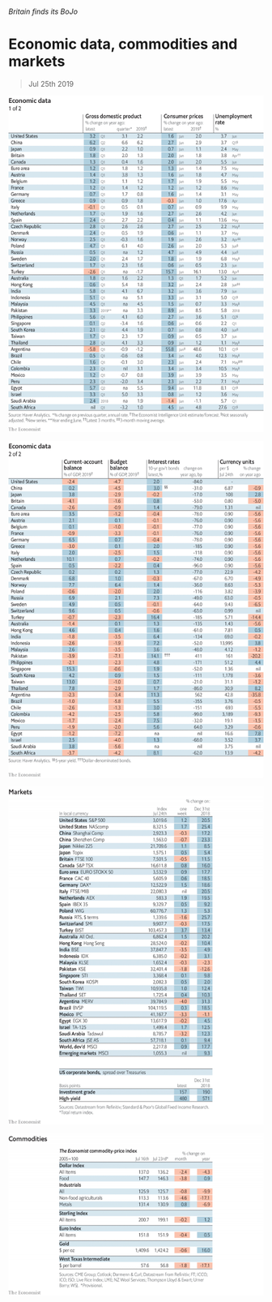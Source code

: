 ###### Britain finds its BoJo

# Economic data, commodities and markets 

> Jul 25th 2019 

![image](images/20190727_INT101.png) 

![image](images/20190727_INT102.png) 

![image](images/20190727_INT201.png) 

![image](images/20190727_INT401.png) 

